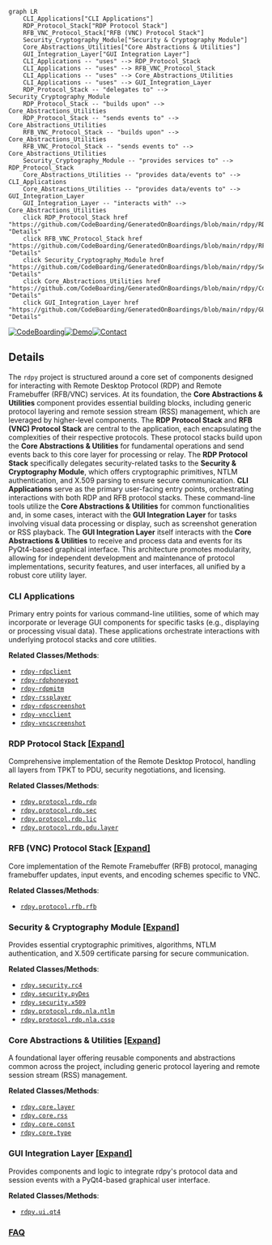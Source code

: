 ```mermaid
graph LR
    CLI_Applications["CLI Applications"]
    RDP_Protocol_Stack["RDP Protocol Stack"]
    RFB_VNC_Protocol_Stack["RFB (VNC) Protocol Stack"]
    Security_Cryptography_Module["Security & Cryptography Module"]
    Core_Abstractions_Utilities["Core Abstractions & Utilities"]
    GUI_Integration_Layer["GUI Integration Layer"]
    CLI_Applications -- "uses" --> RDP_Protocol_Stack
    CLI_Applications -- "uses" --> RFB_VNC_Protocol_Stack
    CLI_Applications -- "uses" --> Core_Abstractions_Utilities
    CLI_Applications -- "uses" --> GUI_Integration_Layer
    RDP_Protocol_Stack -- "delegates to" --> Security_Cryptography_Module
    RDP_Protocol_Stack -- "builds upon" --> Core_Abstractions_Utilities
    RDP_Protocol_Stack -- "sends events to" --> Core_Abstractions_Utilities
    RFB_VNC_Protocol_Stack -- "builds upon" --> Core_Abstractions_Utilities
    RFB_VNC_Protocol_Stack -- "sends events to" --> Core_Abstractions_Utilities
    Security_Cryptography_Module -- "provides services to" --> RDP_Protocol_Stack
    Core_Abstractions_Utilities -- "provides data/events to" --> CLI_Applications
    Core_Abstractions_Utilities -- "provides data/events to" --> GUI_Integration_Layer
    GUI_Integration_Layer -- "interacts with" --> Core_Abstractions_Utilities
    click RDP_Protocol_Stack href "https://github.com/CodeBoarding/GeneratedOnBoardings/blob/main/rdpy/RDP_Protocol_Stack.md" "Details"
    click RFB_VNC_Protocol_Stack href "https://github.com/CodeBoarding/GeneratedOnBoardings/blob/main/rdpy/RFB_VNC_Protocol_Stack.md" "Details"
    click Security_Cryptography_Module href "https://github.com/CodeBoarding/GeneratedOnBoardings/blob/main/rdpy/Security_Cryptography_Module.md" "Details"
    click Core_Abstractions_Utilities href "https://github.com/CodeBoarding/GeneratedOnBoardings/blob/main/rdpy/Core_Abstractions_Utilities.md" "Details"
    click GUI_Integration_Layer href "https://github.com/CodeBoarding/GeneratedOnBoardings/blob/main/rdpy/GUI_Integration_Layer.md" "Details"
```

[![CodeBoarding](https://img.shields.io/badge/Generated%20by-CodeBoarding-9cf?style=flat-square)](https://github.com/CodeBoarding/GeneratedOnBoardings)[![Demo](https://img.shields.io/badge/Try%20our-Demo-blue?style=flat-square)](https://www.codeboarding.org/demo)[![Contact](https://img.shields.io/badge/Contact%20us%20-%20contact@codeboarding.org-lightgrey?style=flat-square)](mailto:contact@codeboarding.org)

## Details

The `rdpy` project is structured around a core set of components designed for interacting with Remote Desktop Protocol (RDP) and Remote Framebuffer (RFB/VNC) services. At its foundation, the **Core Abstractions & Utilities** component provides essential building blocks, including generic protocol layering and remote session stream (RSS) management, which are leveraged by higher-level components. The **RDP Protocol Stack** and **RFB (VNC) Protocol Stack** are central to the application, each encapsulating the complexities of their respective protocols. These protocol stacks build upon the **Core Abstractions & Utilities** for fundamental operations and send events back to this core layer for processing or relay. The **RDP Protocol Stack** specifically delegates security-related tasks to the **Security & Cryptography Module**, which offers cryptographic primitives, NTLM authentication, and X.509 parsing to ensure secure communication. **CLI Applications** serve as the primary user-facing entry points, orchestrating interactions with both RDP and RFB protocol stacks. These command-line tools utilize the **Core Abstractions & Utilities** for common functionalities and, in some cases, interact with the **GUI Integration Layer** for tasks involving visual data processing or display, such as screenshot generation or RSS playback. The **GUI Integration Layer** itself interacts with the **Core Abstractions & Utilities** to receive and process data and events for its PyQt4-based graphical interface. This architecture promotes modularity, allowing for independent development and maintenance of protocol implementations, security features, and user interfaces, all unified by a robust core utility layer.

### CLI Applications
Primary entry points for various command-line utilities, some of which may incorporate or leverage GUI components for specific tasks (e.g., displaying or processing visual data). These applications orchestrate interactions with underlying protocol stacks and core utilities.


**Related Classes/Methods**:

- <a href="https://github.com/citronneur/rdpy/blob/master/bin/rdpy-rdpclient.py" target="_blank" rel="noopener noreferrer">`rdpy-rdpclient`</a>
- <a href="https://github.com/citronneur/rdpy/blob/master/bin/rdpy-rdphoneypot.py" target="_blank" rel="noopener noreferrer">`rdpy-rdphoneypot`</a>
- <a href="https://github.com/citronneur/rdpy/blob/master/bin/rdpy-rdpmitm.py" target="_blank" rel="noopener noreferrer">`rdpy-rdpmitm`</a>
- <a href="https://github.com/citronneur/rdpy/blob/master/bin/rdpy-rssplayer.py" target="_blank" rel="noopener noreferrer">`rdpy-rssplayer`</a>
- <a href="https://github.com/citronneur/rdpy/blob/master/bin/rdpy-rdpscreenshot.py" target="_blank" rel="noopener noreferrer">`rdpy-rdpscreenshot`</a>
- <a href="https://github.com/citronneur/rdpy/blob/master/bin/rdpy-vncclient.py" target="_blank" rel="noopener noreferrer">`rdpy-vncclient`</a>
- <a href="https://github.com/citronneur/rdpy/blob/master/bin/rdpy-vncscreenshot.py" target="_blank" rel="noopener noreferrer">`rdpy-vncscreenshot`</a>


### RDP Protocol Stack [[Expand]](./RDP_Protocol_Stack.md)
Comprehensive implementation of the Remote Desktop Protocol, handling all layers from TPKT to PDU, security negotiations, and licensing.


**Related Classes/Methods**:

- <a href="https://github.com/citronneur/rdpy/blob/master/rdpy/protocol/rdp/rdp.py" target="_blank" rel="noopener noreferrer">`rdpy.protocol.rdp.rdp`</a>
- <a href="https://github.com/citronneur/rdpy/blob/master/rdpy/protocol/rdp/sec.py" target="_blank" rel="noopener noreferrer">`rdpy.protocol.rdp.sec`</a>
- <a href="https://github.com/citronneur/rdpy/blob/master/rdpy/protocol/rdp/lic.py" target="_blank" rel="noopener noreferrer">`rdpy.protocol.rdp.lic`</a>
- <a href="https://github.com/citronneur/rdpy/blob/master/rdpy/protocol/rdp/pdu/layer.py" target="_blank" rel="noopener noreferrer">`rdpy.protocol.rdp.pdu.layer`</a>


### RFB (VNC) Protocol Stack [[Expand]](./RFB_VNC_Protocol_Stack.md)
Core implementation of the Remote Framebuffer (RFB) protocol, managing framebuffer updates, input events, and encoding schemes specific to VNC.


**Related Classes/Methods**:

- <a href="https://github.com/citronneur/rdpy/blob/master/rdpy/protocol/rfb/rfb.py" target="_blank" rel="noopener noreferrer">`rdpy.protocol.rfb.rfb`</a>


### Security & Cryptography Module [[Expand]](./Security_Cryptography_Module.md)
Provides essential cryptographic primitives, algorithms, NTLM authentication, and X.509 certificate parsing for secure communication.


**Related Classes/Methods**:

- <a href="https://github.com/citronneur/rdpy/blob/master/rdpy/security/rc4.py" target="_blank" rel="noopener noreferrer">`rdpy.security.rc4`</a>
- <a href="https://github.com/citronneur/rdpy/blob/master/rdpy/security/pyDes.py" target="_blank" rel="noopener noreferrer">`rdpy.security.pyDes`</a>
- <a href="https://github.com/citronneur/rdpy/blob/master/rdpy/security/x509.py" target="_blank" rel="noopener noreferrer">`rdpy.security.x509`</a>
- <a href="https://github.com/citronneur/rdpy/blob/master/rdpy/protocol/rdp/nla/ntlm.py" target="_blank" rel="noopener noreferrer">`rdpy.protocol.rdp.nla.ntlm`</a>
- <a href="https://github.com/citronneur/rdpy/blob/master/rdpy/protocol/rdp/nla/cssp.py" target="_blank" rel="noopener noreferrer">`rdpy.protocol.rdp.nla.cssp`</a>


### Core Abstractions & Utilities [[Expand]](./Core_Abstractions_Utilities.md)
A foundational layer offering reusable components and abstractions common across the project, including generic protocol layering and remote session stream (RSS) management.


**Related Classes/Methods**:

- <a href="https://github.com/citronneur/rdpy/blob/master/rdpy/core/layer.py" target="_blank" rel="noopener noreferrer">`rdpy.core.layer`</a>
- <a href="https://github.com/citronneur/rdpy/blob/master/rdpy/core/rss.py" target="_blank" rel="noopener noreferrer">`rdpy.core.rss`</a>
- <a href="https://github.com/citronneur/rdpy/blob/master/rdpy/core/const.py" target="_blank" rel="noopener noreferrer">`rdpy.core.const`</a>
- <a href="https://github.com/citronneur/rdpy/blob/master/rdpy/core/type.py" target="_blank" rel="noopener noreferrer">`rdpy.core.type`</a>


### GUI Integration Layer [[Expand]](./GUI_Integration_Layer.md)
Provides components and logic to integrate rdpy's protocol data and session events with a PyQt4-based graphical user interface.


**Related Classes/Methods**:

- <a href="https://github.com/citronneur/rdpy/blob/master/rdpy/ui/qt4.py" target="_blank" rel="noopener noreferrer">`rdpy.ui.qt4`</a>




### [FAQ](https://github.com/CodeBoarding/GeneratedOnBoardings/tree/main?tab=readme-ov-file#faq)